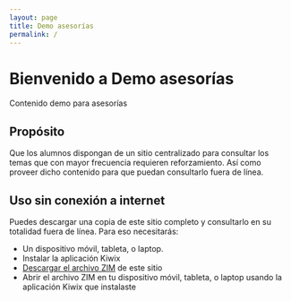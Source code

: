 ```yaml
---
layout: page
title: Demo asesorías
permalink: /
---
```


# Bienvenido a Demo asesorías

Contenido demo para asesorías

## Propósito

Que los alumnos dispongan de un sitio centralizado para consultar los temas que con mayor frecuencia requieren reforzamiento. Así como proveer dicho contenido para que puedan consultarlo fuera de línea.

## Uso sin conexión a internet

Puedes descargar una copia de este sitio completo y consultarlo en su totalidad fuera de línea. Para eso necesitarás:

- Un dispositivo móvil, tableta, o laptop.
- Instalar la aplicación Kiwix
- [Descargar el archivo ZIM](assets/demo-asesorias.zim) de este sitio
- Abrir el archivo ZIM en tu dispositivo móvil, tableta, o laptop usando la aplicación Kiwix que instalaste

